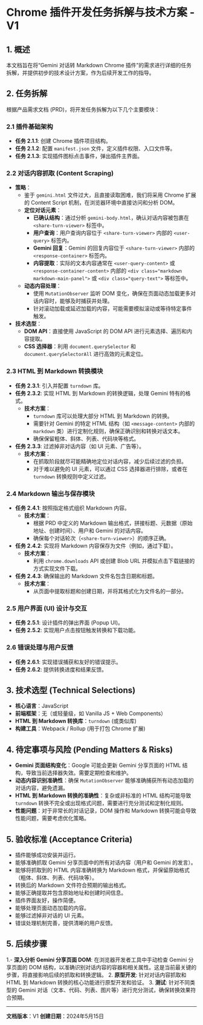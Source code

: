 # Chrome 插件开发任务拆解与技术方案 - V1

## 1. 概述

本文档旨在将“Gemini 对话转 Markdown Chrome 插件”的需求进行详细的任务拆解，并提供初步的技术设计方案，作为后续开发工作的指导。

## 2. 任务拆解

根据产品需求文档 (PRD)，将开发任务拆解为以下几个主要模块：

### 2.1 插件基础架构

- **任务 2.1.1**: 创建 Chrome 插件项目结构。
- **任务 2.1.2**: 配置 `manifest.json` 文件，定义插件权限、入口文件等。
- **任务 2.1.3**: 实现插件图标点击事件，弹出插件主界面。

### 2.2 对话内容抓取 (Content Scraping)

- **策略**：
  - 鉴于 `gemini.html` 文件过大，且直接读取困难，我们将采用 Chrome 扩展的 Content Script 机制，在浏览器环境中直接访问和分析 DOM。
  - **定位对话元素**：
    - **已确认结构**：通过分析 `gemini-body.html`，确认对话内容被包裹在 `<share-turn-viewer>` 标签中。
    - **用户查询**：用户查询内容位于 `<share-turn-viewer>` 内部的 `<user-query>` 标签内。
    - **Gemini 回复**：Gemini 的回复内容位于 `<share-turn-viewer>` 内部的 `<response-container>` 标签内。
    - **内容提取**：实际的文本内容通常在 `<user-query-content>` 或 `<response-container-content>` 内部的 `<div class="markdown markdown-main-panel">` 或 `<div class="query-text">` 等标签中。
  - **动态内容处理**：
    - 使用 `MutationObserver` 监听 DOM 变化，确保在页面动态加载更多对话内容时，能够及时捕获并处理。
    - 针对滚动加载或延迟加载的内容，可能需要模拟滚动或等待特定事件触发。
- **技术选型**：
  - **DOM API**：直接使用 JavaScript 的 DOM API 进行元素选择、遍历和内容提取。
  - **CSS 选择器**：利用 `document.querySelector` 和 `document.querySelectorAll` 进行高效的元素定位。

### 2.3 HTML 到 Markdown 转换模块

- **任务 2.3.1**: 引入并配置 `turndown` 库。
- **任务 2.3.2**: 实现 HTML 到 Markdown 的转换逻辑，处理 Gemini 特有的格式。
  - **技术方案**：
    - `turndown` 库可以处理大部分 HTML 到 Markdown 的转换。
    - 需要针对 Gemini 的特定 HTML 结构（如 `<message-content>` 内部的 `markdown` 类）进行定制化规则，确保正确识别和转换对话文本。
    - 确保保留粗体、斜体、列表、代码块等格式。
- **任务 2.3.3**: 过滤掉非对话内容（如 UI 元素、广告等）。
  - **技术方案**：
    - 在抓取阶段就尽可能精确地定位对话内容，减少后续过滤的负担。
    - 对于难以避免的 UI 元素，可以通过 CSS 选择器进行排除，或者在 `turndown` 转换规则中定义过滤。

### 2.4 Markdown 输出与保存模块

- **任务 2.4.1**: 按照指定格式组织 Markdown 内容。
  - **技术方案**：
    - 根据 PRD 中定义的 Markdown 输出格式，拼接标题、元数据（原始地址、创建时间）、用户和 Gemini 的对话内容。
    - 确保每个对话轮次（`<share-turn-viewer>`）的顺序正确。
- **任务 2.4.2**: 实现将 Markdown 内容保存为文件（例如，通过下载）。
  - **技术方案**：
    - 利用 `chrome.downloads` API 或创建 Blob URL 并模拟点击下载链接的方式实现文件下载。
- **任务 2.4.3**: 确保输出的 Markdown 文件名包含日期和标题。
  - **技术方案**：
    - 从页面中提取标题和创建日期，并将其格式化为文件名的一部分。

### 2.5 用户界面 (UI) 设计与交互

- **任务 2.5.1**: 设计插件的弹出界面 (Popup UI)。
- **任务 2.5.2**: 实现用户点击按钮触发转换和下载功能。

### 2.6 错误处理与用户反馈

- **任务 2.6.1**: 实现错误捕获和友好的错误提示。
- **任务 2.6.2**: 提供转换进度和结果反馈。

## 3. 技术选型 (Technical Selections)

- **核心语言**：JavaScript
- **前端框架**：无（或轻量级，如 Vanilla JS + Web Components）
- **HTML 到 Markdown 转换库**：`turndown` (或类似库)
- **构建工具**：Webpack / Rollup (用于打包 Chrome 扩展)

## 4. 待定事项与风险 (Pending Matters & Risks)

- **Gemini 页面结构变化**：Google 可能会更新 Gemini 分享页面的 HTML 结构，导致当前选择器失效。需要定期检查和维护。
- **动态内容识别准确性**：确保 `MutationObserver` 能够准确捕获所有动态加载的对话内容，避免遗漏。
- **HTML 到 Markdown 转换的准确性**：复杂或非标准的 HTML 结构可能导致 `turndown` 转换不完全或出现格式问题，需要进行充分测试和定制化规则。
- **性能问题**：对于非常长的对话记录，DOM 操作和 Markdown 转换可能会导致性能问题，需要考虑优化策略。

## 5. 验收标准 (Acceptance Criteria)

- 插件能够成功安装并运行。
- 能够准确抓取 Gemini 分享页面中的所有对话内容（用户和 Gemini 的发言）。
- 能够将抓取到的 HTML 内容准确转换为 Markdown 格式，并保留原始格式（粗体、斜体、列表、代码块等）。
- 转换后的 Markdown 文件符合预期的输出格式。
- 能够正确提取并包含原始地址和创建时间信息。
- 插件界面友好，操作简便。
- 能够处理页面动态加载的内容。
- 能够过滤掉非对话的 UI 元素。
- 错误处理机制完善，提供清晰的用户反馈。

## 5. 后续步骤

1.- **深入分析 Gemini 分享页面 DOM**: 在浏览器开发者工具中手动检查 Gemini 分享页面的 DOM 结构，以准确识别对话内容的容器和相关属性。这是当前最关键的步骤，将直接影响后续的抓取和转换逻辑。
2. **原型开发**: 针对对话内容抓取和 HTML 到 Markdown 转换的核心功能进行原型开发和验证。
3. **测试**: 针对不同类型的 Gemini 对话（文本、代码、列表、图片等）进行充分测试，确保转换效果符合预期。

---

**文档版本**：V1
**创建日期**：2024年5月15日
